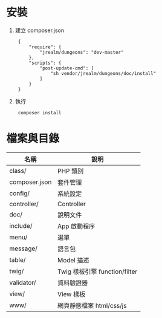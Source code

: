 # 安裝

1. 建立 composer.json

        {
            "require": {
                "jrealm/dungeons": "dev-master"
            },
            "scripts": {
                "post-update-cmd": [
                    "sh vendor/jrealm/dungeons/doc/install"
                ]
            }
        }

2. 執行

        composer install

# 檔案與目錄

| 名稱              | 說明                          |
|-------------------|-------------------------------|
| class/            | PHP 類別                      |
| composer.json     | 套件管理                      |
| config/           | 系統設定                      |
| controller/       | Controller                    |
| doc/              | 說明文件                      |
| include/          | App 啟動程序                  |
| menu/             | 選單                          |
| message/          | 語言包                        |
| table/            | Model 描述                    |
| twig/             | Twig 樣板引擎 function/filter |
| validator/        | 資料驗證器                    |
| view/             | View 樣板                     |
| www/              | 網頁靜態檔案 html/css/js      |
